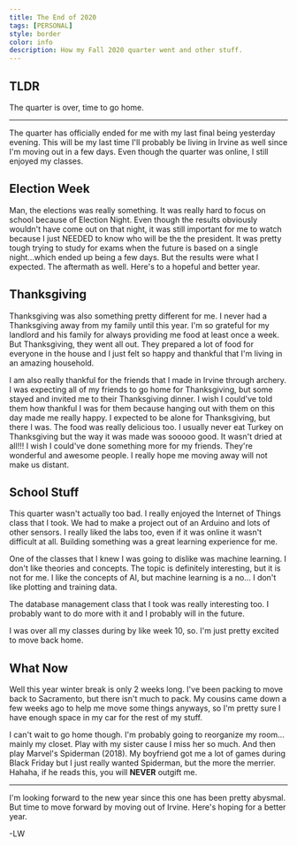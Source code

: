 ```yaml
---
title: The End of 2020
tags: [PERSONAL] 
style: border 
color: info
description: How my Fall 2020 quarter went and other stuff.
---
```


## TLDR
The quarter is over, time to go home. 

___


The quarter has officially ended for me with my last final being yesterday 
evening. This will be my last time I'll probably be living in Irvine as well
since I'm moving out in a few days. Even though the quarter was online, I 
still enjoyed my classes. 

## Election Week 
Man, the elections was really something. 
It was really hard to focus on school because of Election Night. 
Even though the results obviously wouldn't have come out on that night, it 
was still important for me to watch because I just NEEDED to know who will
be the the president. It was pretty tough trying to study for exams when 
the future is based on a single night...which ended up being a few days. 
But the results were what I expected. The aftermath as well. Here's to
a hopeful and better year. 

## Thanksgiving
Thanksgiving was also something pretty different for me. 
I never had a Thanksgiving away from my family until this year. I'm so grateful
for my landlord and his family for always providing me food at least once
a week. But Thanksgiving, they went all out. They prepared a lot of food for
everyone in the house and I just felt so happy and thankful that I'm
living in an amazing household. 

I am also really thankful for the friends that I made in Irvine through 
archery. I was expecting all of my friends to go home for Thanksgiving, 
but some stayed and invited me to their Thanksgiving dinner. I wish I could've
told them how thankful I was for them because hanging out with them on this day
made me really happy. I expected to be alone for Thanksgiving, but there I was. 
The food was really delicious too. I usually never eat Turkey on Thanksgiving
but the way it was made was sooooo good. It wasn't dried at all!!! 
I wish I could've done something more for my friends. They're wonderful
and awesome people. I really hope me moving away will not make us distant. 

## School Stuff
This quarter wasn't actually too bad. I really enjoyed the Internet of Things 
class that I took. We had to make a project out of an Arduino and lots of
other sensors. I really liked the labs too, even if it was online it wasn't
difficult at all. Building something was a great learning experience for me. 

One of the classes that I knew I was going to dislike was machine learning. I don't
like theories and concepts. The topic is definitely interesting, but it is not
for me. I like the concepts of AI, but machine learning is a no... I don't like
plotting and training data. 

The database management class that I took was really interesting too. I probably
want to do more with it and I probably will in the future.

I was over all my classes during by like week 10, so. 
I'm just pretty excited to move back home. 

## What Now
Well this year winter break is only 2 weeks long. I've been packing to move back
to Sacramento, but there isn't much to pack. My cousins came down a few weeks ago
to help me move some things anyways, so I'm pretty sure I have enough space in my
car for the rest of my stuff. 

I can't wait to go home though. I'm probably going to reorganize my room... mainly 
my closet. Play with my sister cause I miss her so much. And then play 
Marvel's Spiderman (2018). My boyfriend got me a lot of games during Black Friday
but I just really wanted Spiderman, but the more the merrier. Hahaha, if he reads 
this, you will **NEVER** outgift me. 

___

I'm looking forward to the new year since this one has been pretty abysmal. But time
to move forward by moving out of Irvine. Here's hoping for a better year. 

-LW 